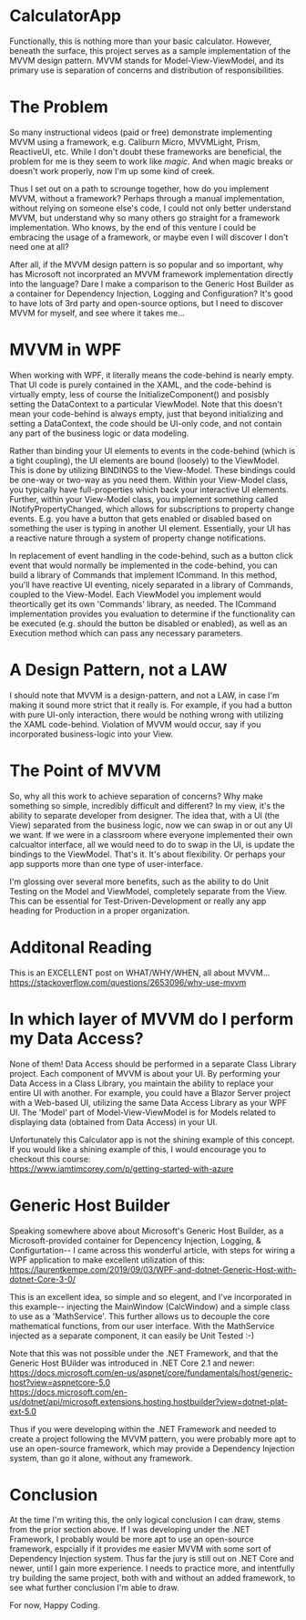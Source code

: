 # CalculatorApp
Functionally, this is nothing more than your basic calculator. However, beneath the surface, this project serves as a sample implementation of the MVVM design pattern. MVVM stands for Model-View-ViewModel, and its primary use is separation of concerns and distribution of responsibilities.

# The Problem
So many instructional videos (paid or free) demonstrate implementing MVVM using a framework, e.g. Caliburn Micro, MVVMLight, Prism, ReactiveUI, etc. While I don't doubt these frameworks are beneficial, the problem for me is they seem to work like *magic*. And when magic breaks or doesn't work properly, now I'm up some kind of creek.  

Thus I set out on a path to scrounge together, how do you implement MVVM, without a framework? Perhaps through a manual implementation, without relying on someone else's code, I could not only better understand MVVM, but understand why so many others go straight for a framework implementation. Who knows, by the end of this venture I could be embracing the usage of a framework, or maybe even I will discover I don't need one at all?  

After all, if the MVVM design pattern is so popular and so important, why has Microsoft not incorprated an MVVM framework implementation directly into the language? Dare I make a comparison to the Generic Host Builder as a container for Dependency Injection, Logging and Configuration? It's good to have lots of 3rd party and open-source options, but I need to discover MVVM for myself, and see where it takes me...

# MVVM in WPF
When working with WPF, it literally means the code-behind is nearly empty. That UI code is purely contained in the XAML, and the code-behind is virtually empty, less of course the InitializeComponent() and posisbly setting the DataContext to a particular ViewModel. Note that this doesn't mean your code-behind is always empty, just that beyond initializing and setting a DataContext, the code should be UI-only code, and not contain any part of the business logic or data modeling.

Rather than binding your UI elements to events in the code-behind (which is a tight coupling), the UI elements are bound (loosely) to the ViewModel. This is done by utilizing BINDINGS to the View-Model. These bindings could be one-way or two-way as you need them. Within your View-Model class, you typically have full-properties which back your interactive UI elements. Further, within your View-Model class, you implement something called INotifyPropertyChanged, which allows for subscriptions to property change events.  E.g. you have a button that gets enabled or disabled based on something the user is typing in another UI element. Essentially, your UI has a reactive nature through a system of property change notifications.  

In replacement of event handling in the code-behind, such as a button click event that would normally be implemented in the code-behind, you can build a library of Commands that implement ICommand. In this method, you'll have reactive UI eventing, nicely separated in a library of Commands, coupled to the View-Model. Each ViewModel you implement would theortically get its own 'Commands' library, as needed. The ICommand implementation provides you evaluation to determine if the functionality can be executed (e.g. should the button be disabled or enabled), as well as an Execution method which can pass any necessary parameters.

# A Design Pattern, not a LAW
I should note that MVVM is a design-pattern, and not a LAW, in case I'm making it sound more strict that it really is. For example, if you had a button with pure UI-only interaction, there would be nothing wrong with utilizing the XAML code-behind. Violation of MVVM would occur, say if you incorporated business-logic into your View.

# The Point of MVVM
So, why all this work to achieve separation of concerns? Why make something so simple, incredibly difficult and different? In my view, it's the ability to separate developer from designer. The idea that, with a UI (the View) separated from the business logic, now we can swap in or out any UI we want. If we were in a classroom where everyone implemented their own calcualtor interface, all we would need to do to swap in the UI, is update the bindings to the ViewModel. That's it. It's about flexibility. Or perhaps your app supports more than one type of user-interface.

I'm glossing over several more benefits, such as the ability to do Unit Testing on the Model and ViewModel, completely separate from the View. This can be essential for Test-Driven-Development or really any app heading for Production in a proper organization.

# Additonal Reading
This is an EXCELLENT post on WHAT/WHY/WHEN, all about MVVM...  
https://stackoverflow.com/questions/2653096/why-use-mvvm  

# In which layer of MVVM do I perform my Data Access?
None of them! Data Access should be performed in a separate Class Library project. Each component of MVVM is about your UI. By performing your Data Access in a Class Library, you maintain the ability to replace your entire UI with another. For example, you could have a Blazor Server project with a Web-based UI, utilizing the same Data Access Library as your WPF UI. The 'Model' part of Model-View-ViewModel is for Models related to displaying data (obtained from Data Access) in your UI.

Unfortunately this Calculator app is not the shining example of this concept. If you would like a shining example of this, I would encourage you to checkout this course:  
https://www.iamtimcorey.com/p/getting-started-with-azure

# Generic Host Builder
Speaking somewhere above about Microsoft's Generic Host Builder, as a Microsoft-provided container for Depencency Injection, Logging, & Configurtation-- I came across this wonderful article, with steps for wiring a WPF application to make excellent utilization of this:  
https://laurentkempe.com/2019/09/03/WPF-and-dotnet-Generic-Host-with-dotnet-Core-3-0/  

This is an excellent idea, so simple and so elegent, and I've incorporated in this example-- injecting the MainWindow (CalcWindow) and a simple class to use as a 'MathService'. This further allows us to decouple the core mathematical functions, from our user interface. With the MathService injected as a separate component, it can easily be Unit Tested :-) 

Note that this was not possible under the .NET Framework, and that the Generic Host BUilder was introduced in .NET Core 2.1 and newer:  
https://docs.microsoft.com/en-us/aspnet/core/fundamentals/host/generic-host?view=aspnetcore-5.0  
https://docs.microsoft.com/en-us/dotnet/api/microsoft.extensions.hosting.hostbuilder?view=dotnet-plat-ext-5.0

Thus if you were developing within the .NET Framework and needed to create a project following the MVVM pattern, you were probably more apt to use an open-source framework, which may provide a Dependency Injection system, than go it alone, without any framework.

# Conclusion
At the time I'm writing this, the only logical conclusion I can draw, stems from the prior section above. If I was developing under the .NET Framework, I probably would be more apt to use an open-source framework, espcially if it provides me easier MVVM with some sort of Dependency Injection system. Thus far the jury is still out on .NET Core and newer, until I gain more experience. I needs to practice more, and intentfully try building the same project, both with and without an added framework, to see what further conclusion I'm able to draw.  

For now, Happy Coding.
